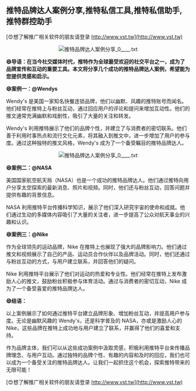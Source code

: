 ## **推特品牌达人案例分享,推特私信工具,推特私信助手,推特群控助手**

[😍想了解推广相关软件的朋友请登录 http://www.vst.tw](http://www.vst.tw)

 <center><img src="https://vst.tw/MP4/tuiguang/png/3.png" alt="推特品牌达人案例分享_0____.txt"></center>

**😄导语：在当今社交媒体时代，推特作为全球最受欢迎的社交平台之一，成为了品牌宣传和互动的重要工具。本文将分享几个成功的推特品牌达人案例，希望能为您提供灵感和启示。**

**😄案例一：@Wendys**

Wendy's 是美国一家知名快餐连锁品牌，他们以幽默、风趣的推特账号而闻名。他们经常在推特上与粉丝互动，通过回应用户的评论和提问来增加互动性。他们的推文通常充满幽默和戏剧性，吸引了大量的关注和转发。

Wendy's 利用推特展示了他们的品牌个性，并建立了与消费者的密切联系。他们善于利用时事热点和流行文化元素，将其融入到推文中，进一步增加了用户的参与度。通过这种独特的推文风格，Wendy's 成为了一个备受瞩目的推特品牌达人。

 <center><img src="https://vst.tw/MP4/tuiguang/png/2.png" alt="推特品牌达人案例分享_0____.txt"></center>

**😄案例二：@NASA**

美国国家航空航天局（NASA）也是一个成功的推特品牌达人。他们通过推特向用户分享太空探索的最新消息、照片和视频。同时，他们还与粉丝互动，回答问题并提供有趣的背景信息。

NASA 利用推特平台传播科学知识，展示了他们深入研究宇宙的使命和成就。他们通过生动的多媒体内容吸引了大量的关注者，进一步提高了公众对航天事业的兴趣和认识。

**😄案例三：@Nike**

作为全球领先的运动品牌，Nike 在推特上也展现了强大的品牌影响力。他们通过推文和视频展示了自己的产品、运动员合作伙伴以及品牌活动。同时，他们还通过与粉丝互动的方式，与用户建立联系，并回答他们的疑问。

Nike 利用推特平台展示了他们对运动的热爱和专业性。他们经常在推特上发布激励人心的推文，鼓励粉丝积极参与体育活动。通过与消费者的密切互动，Nike 成为了一个备受喜爱的推特品牌达人。

**😄结语：**

以上案例展示了如何通过推特平台建立品牌形象、增加粉丝互动，并提高用户参与度。无论是幽默风趣的 Wendy's，还是科学普及的 NASA，亦或是激励人心的 Nike，这些品牌在推特上成功地与用户建立了联系，并赢得了他们的喜爱和支持。

作为品牌主体，我们可以从这些成功案例中汲取灵感，积极利用推特平台来传播品牌理念、与用户互动。通过独特的品牌个性、有趣的内容和及时的回应，我们也可以成为一个备受关注的推特品牌达人。让我们一起抓住这个机会，探索推特带来的无限可能！

[😍想了解推广相关软件的朋友请登录 http://www.vst.tw](http://www.vst.tw)



